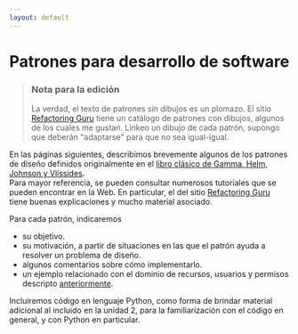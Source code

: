 ```yaml
---
layout: default
---
```


# Patrones para desarrollo de software

> ### Nota para la edición
> La verdad, el texto de patrones sin dibujos es un plomazo. El sitio [Refactoring Guru](https://refactoring.guru/) tiene un catálogo de patrones con dibujos, algunos de los cuales me gustan. Linkeo un dibujo de cada patrón, supongo que deberán "adaptarse" para que no sea igual-igual.

En las páginas siguientes, describimos brevemente algunos de los patrones de diseño definidos originalmente en el [libro clásico de Gamma, Helm, Johnson y Vlissides](https://www.amazon.com/-/es/Erich-Gamma-ebook/dp/B000SEIBB8).  
Para mayor referencia, se pueden consultar numerosos tutoriales que se pueden encontrar en la Web. En particular, el del sitio [Refactoring Guru](https://refactoring.guru/design-patterns) tiene buenas explicaciones y mucho material asociado.

Para cada patrón, indicaremos
- su objetivo.
- su motivación, a partir de situaciones en las que el patrón ayuda a resolver un problema de diseño.
- algunos comentarios sobre cómo implementarlo.
- un ejemplo relacionado con el dominio de recursos, usuarios y permisos descripto [anteriormente](../abstracciones-paradigmas/oop-algo-mas).

Incluiremos código en lenguaje Python, como forma de brindar material adicional al incluido en la unidad 2, para la familiarización con el código en general, y con Python en particular.
